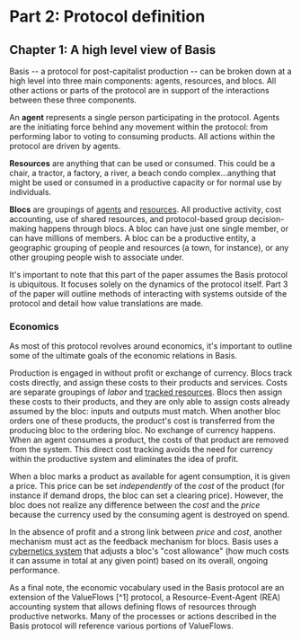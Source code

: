 # Part 2: Protocol definition

## Chapter 1: A high level view of Basis

Basis -- a protocol for post-capitalist production -- can be broken down at a high level into three main components: agents, resources, and blocs. All other actions or parts of the protocol are in support of the interactions between these three components.

An **agent** represents a single person participating in the protocol. Agents are the initiating force behind any movement within the protocol: from performing labor to voting to consuming products. All actions within the protocol are driven by agents.

**Resources** are anything that can be used or consumed. This could be a chair, a tractor, a factory, a river, a beach condo complex...anything that might be used or consumed in a productive capacity or for normal use by individuals.

**Blocs** are groupings of [agents] and [resources]. All productive activity, cost accounting, use of shared resources, and protocol-based group decision-making happens through blocs. A bloc can have just one single member, or can have millions of members. A bloc can be a productive entity, a geographic grouping of people and resources (a town, for instance), or any other grouping people wish to associate under.

It's important to note that this part of the paper assumes the Basis protocol is ubiquitous. It focuses solely on the dynamics of the protocol itself. Part 3 of the paper will outline methods of interacting with systems outside of the protocol and detail how value translations are made.

### Economics

As most of this protocol revolves around economics, it's important to outline some of the ultimate goals of the economic relations in Basis.

Production is engaged in without profit or exchange of currency. Blocs track costs directly, and assign these costs to their products and services. Costs are separate groupings of *labor* and [tracked resources][trackers]. Blocs then assign these costs to their products, and they are only able to assign costs already assumed by the bloc: inputs and outputs must match. When another bloc orders one of these products, the product's cost is transferred from the producing bloc to the ordering bloc. No exchange of currency happens. When an agent consumes a product, the costs of that product are removed from the system. This direct cost tracking avoids the need for currency within the productive system and eliminates the idea of profit.

When a bloc marks a product as available for agent consumption, it is given a price. This price can be set *independently* of the *cost* of the product (for instance if demand drops, the bloc can set a clearing price). However, the bloc does not realize any difference between the *cost* and the *price* because the currency used by the consuming agent is destroyed on spend.

In the absence of profit and a strong link between *price* and *cost*, another mechanism must act as the feedback mechanism for blocs. Basis uses a [cybernetics system][cybernetics] that adjusts a bloc's "cost allowance" (how much costs it can assume in total at any given point) based on its overall, ongoing performance.

As a final note, the economic vocabulary used in the Basis protocol are an extension of the ValueFlows [^1] protocol, a Resource-Event-Agent (REA) accounting system that allows defining flows of resources through productive networks. Many of the processes or actions described in the Basis protocol will reference various portions of ValueFlows.

[agents]: #chapter-2-agents
[resources]: #chapter-4-resources
[cybernetics]: #BROKEN-cybernetics
[trackers]: #BROKEN-trackers
